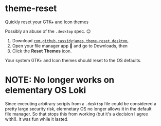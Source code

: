 # theme-reset
Quickly reset your GTK+ and Icon themes

Possibly an abuse of the `.desktop` spec. :wink:

1. Download [`com.github.cassidyjames.theme-reset.desktop`](https://github.com/cassidyjames/theme-reset/releases/download/1.0/com.github.cassidyjames.theme-reset.desktop),
2. Open your file manager app :file_folder: and go to Downloads, then
3. Click the **Reset Themes** icon.

Your system GTK+ and Icon themes should reset to the OS defaults.

# NOTE: No longer works on elementary OS Loki

Since executing arbitrary scripts from a `.desktop` file could be considered a pretty large security risk, elemnetary OS no longer allows it in the default file manager. So that stops this from working (but it's a decision I agree with!). It was fun while it lasted.
